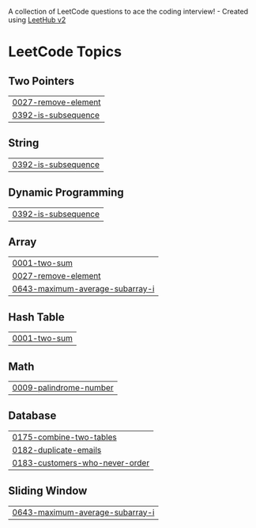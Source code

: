 A collection of LeetCode questions to ace the coding interview! - Created using [LeetHub v2](https://github.com/arunbhardwaj/LeetHub-2.0)
<!---LeetCode Topics Start-->
# LeetCode Topics
## Two Pointers
|  |
| ------- |
| [0027-remove-element](https://github.com/HarishaYerra/LeetCode-DSA/tree/master/0027-remove-element) |
| [0392-is-subsequence](https://github.com/HarishaYerra/LeetCode-DSA/tree/master/0392-is-subsequence) |
## String
|  |
| ------- |
| [0392-is-subsequence](https://github.com/HarishaYerra/LeetCode-DSA/tree/master/0392-is-subsequence) |
## Dynamic Programming
|  |
| ------- |
| [0392-is-subsequence](https://github.com/HarishaYerra/LeetCode-DSA/tree/master/0392-is-subsequence) |
## Array
|  |
| ------- |
| [0001-two-sum](https://github.com/HarishaYerra/LeetCode-DSA/tree/master/0001-two-sum) |
| [0027-remove-element](https://github.com/HarishaYerra/LeetCode-DSA/tree/master/0027-remove-element) |
| [0643-maximum-average-subarray-i](https://github.com/HarishaYerra/LeetCode-DSA/tree/master/0643-maximum-average-subarray-i) |
## Hash Table
|  |
| ------- |
| [0001-two-sum](https://github.com/HarishaYerra/LeetCode-DSA/tree/master/0001-two-sum) |
## Math
|  |
| ------- |
| [0009-palindrome-number](https://github.com/HarishaYerra/LeetCode-DSA/tree/master/0009-palindrome-number) |
## Database
|  |
| ------- |
| [0175-combine-two-tables](https://github.com/HarishaYerra/LeetCode-DSA/tree/master/0175-combine-two-tables) |
| [0182-duplicate-emails](https://github.com/HarishaYerra/LeetCode-DSA/tree/master/0182-duplicate-emails) |
| [0183-customers-who-never-order](https://github.com/HarishaYerra/LeetCode-DSA/tree/master/0183-customers-who-never-order) |
## Sliding Window
|  |
| ------- |
| [0643-maximum-average-subarray-i](https://github.com/HarishaYerra/LeetCode-DSA/tree/master/0643-maximum-average-subarray-i) |
<!---LeetCode Topics End-->